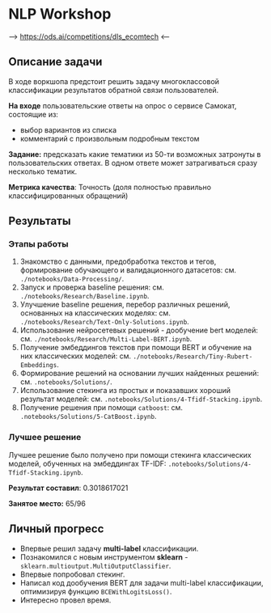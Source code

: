 # NLP Workshop

--> https://ods.ai/competitions/dls_ecomtech <--

## Описание задачи
В ходе воркшопа предстоит решить задачу многоклассовой классификации результатов обратной связи пользователей.

__На входе__ пользовательские ответы на опрос о сервисе Самокат, состоящие из:
- выбор вариантов из списка
- комментарий с произвольным подробным текстом

__Задание:__ предсказать какие тематики из 50-ти возможных затронуты в пользовательских ответах. В одном ответе может затрагиваться сразу несколько тематик.

__Метрика качества__: Точность (доля полностью правильно классифицированных обращений)


## Результаты
### Этапы работы
1. Знакомство с данными, предобработка текстов и тегов, формирование обучающего и валидационного датасетов: см. `./notebooks/Data-Processing/`.
2. Запуск и проверка baseline решения: см. `./notebooks/Research/Baseline.ipynb`.
3. Улучшение baseline решения, перебор различных решений, основанных на классических моделях: см. `./notebooks/Research/Text-Only-Solutions.ipynb`.
4. Использование нейросетевых решений - дообучение bert моделей: см. `./notebooks/Research/Multi-Label-BERT.ipynb`.
5. Получение эмбеддингов текстов при помощи BERT и обучение на них классических моделей: см. `./notebooks/Research/Tiny-Rubert-Embeddings`.
6. Формирование решений на основании лучших найденных решений: см. `.notebooks/Solutions/`.
7. Использование стекинга из простых и показавших хороший результат моделей: см. `.notebooks/Solutions/4-Tfidf-Stacking.ipynb`.
8. Получение решения при помощи `catboost`: см. `.notebooks/Solutions/5-CatBoost.ipynb`.
   
### Лучшее решение

Лучшее решение было получено при помощи стекинга классических моделей, обученных на эмбеддингах TF-IDF: `.notebooks/Solutions/4-Tfidf-Stacking.ipynb`.

__Результат составил__: 0.3018617021

__Занятое место:__ 65/96 


## Личный прогресс
* Впервые решил задачу __multi-label__ классификации.
* Познакомился с новым инструментом __sklearn__ - `sklearn.multioutput.MultiOutputClassifier`.
* Впервые попробовал стекинг.
* Написал код дообучения BERT для задачи multi-label классификации, оптимизируя функцию `BCEWithLogitsLoss()`.
* Интересно провел время.
